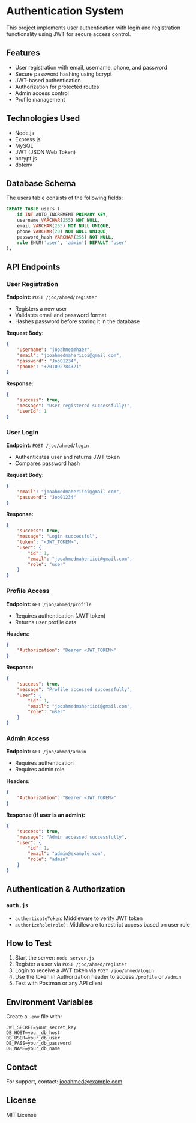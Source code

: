 # Authentication System

This project implements user authentication with login and registration functionality using JWT for secure access control.

## Features
- User registration with email, username, phone, and password
- Secure password hashing using bcrypt
- JWT-based authentication
- Authorization for protected routes
- Admin access control
- Profile management

## Technologies Used
- Node.js
- Express.js
- MySQL
- JWT (JSON Web Token)
- bcrypt.js
- dotenv

## Database Schema
The users table consists of the following fields:
```sql
CREATE TABLE users (
    id INT AUTO_INCREMENT PRIMARY KEY,
    username VARCHAR(255) NOT NULL,
    email VARCHAR(255) NOT NULL UNIQUE,
    phone VARCHAR(20) NOT NULL UNIQUE,
    password_hash VARCHAR(255) NOT NULL,
    role ENUM('user', 'admin') DEFAULT 'user'
);
```

## API Endpoints

### User Registration
**Endpoint:** `POST /joo/ahmed/register`
- Registers a new user
- Validates email and password format
- Hashes password before storing it in the database

**Request Body:**
```json
{
    "username": "jooahmedmhaer",
    "email": "jooahmedmaheriioi@gmail.com",
    "password": "Joo01234",
    "phone": "+201092784321"
}
```

**Response:**
```json
{
    "success": true,
    "message": "User registered successfully!",
    "userId": 1
}
```

### User Login
**Endpoint:** `POST /joo/ahmed/login`
- Authenticates user and returns JWT token
- Compares password hash

**Request Body:**
```json
{
    "email": "jooahmedmaheriioi@gmail.com",
    "password": "Joo01234"
}
```

**Response:**
```json
{
    "success": true,
    "message": "Login successful",
    "token": "<JWT_TOKEN>",
    "user": {
        "id": 1,
        "email": "jooahmedmaheriioi@gmail.com",
        "role": "user"
    }
}
```

### Profile Access
**Endpoint:** `GET /joo/ahmed/profile`
- Requires authentication (JWT token)
- Returns user profile data

**Headers:**
```json
{
    "Authorization": "Bearer <JWT_TOKEN>"
}
```

**Response:**
```json
{
    "success": true,
    "message": "Profile accessed successfully",
    "user": {
        "id": 1,
        "email": "jooahmedmaheriioi@gmail.com",
        "role": "user"
    }
}
```

### Admin Access
**Endpoint:** `GET /joo/ahmed/admin`
- Requires authentication
- Requires admin role

**Headers:**
```json
{
    "Authorization": "Bearer <JWT_TOKEN>"
}
```

**Response (if user is an admin):**
```json
{
    "success": true,
    "message": "Admin accessed successfully",
    "user": {
        "id": 1,
        "email": "admin@example.com",
        "role": "admin"
    }
}
```

## Authentication & Authorization
### `auth.js`
- `authenticateToken`: Middleware to verify JWT token
- `authorizeRole(role)`: Middleware to restrict access based on user role

## How to Test
1. Start the server: `node server.js`
2. Register a user via `POST /joo/ahmed/register`
3. Login to receive a JWT token via `POST /joo/ahmed/login`
4. Use the token in Authorization header to access `/profile` or `/admin`
5. Test with Postman or any API client

## Environment Variables
Create a `.env` file with:
```
JWT_SECRET=your_secret_key
DB_HOST=your_db_host
DB_USER=your_db_user
DB_PASS=your_db_password
DB_NAME=your_db_name
```

## Contact
For support, contact: jooahmed@example.com

## License
MIT License

